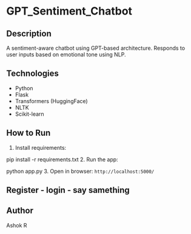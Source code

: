 # GPT_Sentiment_Chatbot

## Description
A sentiment-aware chatbot using GPT-based architecture. Responds to user inputs based on emotional tone using NLP.

## Technologies
- Python
- Flask
- Transformers (HuggingFace)
- NLTK
- Scikit-learn

## How to Run
1. Install requirements:

pip install -r requirements.txt
2. Run the app:

python app.py
3. Open in browser: `http://localhost:5000/`

## Register - login - say samething

## Author
Ashok R
